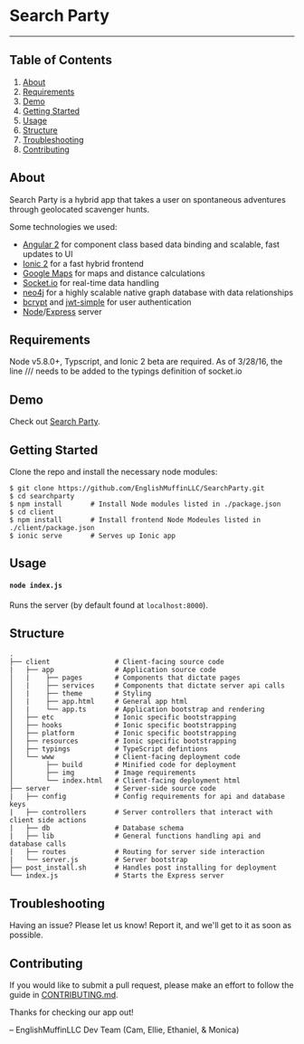 # Search Party #

---


Table of Contents
-----------------

1. [About](#about)
2. [Requirements](#requirements)
3. [Demo](#demo)
4. [Getting Started](#getting-started)
5. [Usage](#usage)
6. [Structure](#structure)
7. [Troubleshooting](#troubleshooting)
8. [Contributing](#contributing)


About
--------

Search Party is a hybrid app that takes a user on spontaneous adventures through geolocated scavenger hunts.

Some technologies we used:
  * [Angular 2](https://angular.io/) for component class based data binding and scalable, fast updates to UI
  * [Ionic 2](http://ionic.io/2) for a fast hybrid frontend 
  * [Google Maps](https://developers.google.com/maps/documentation/javascript/) for maps and distance calculations
  * [Socket.io](http://socket.io/) for real-time data handling
  * [neo4j](http://neo4j.com/) for a highly scalable native graph database with data relationships
  * [bcrypt](https://www.npmjs.com/package/bcrypt-nodejs) and [jwt-simple](https://www.npmjs.com/package/jwt-simple) for user authentication
  * [Node](https://nodejs.org/en/)/[Express](http://expressjs.com/en/index.html) server
  
Requirements
----

Node v5.8.0+, Typscript, and Ionic 2 beta are required.
As of 3/28/16, the line ///<reference path='../node/index.d.ts' /> needs to be added to the typings definition of socket.io


Demo
----

Check out [Search Party](https://search-party-dev.herokuapp.com).


Getting Started
---------------

Clone the repo and install the necessary node modules:

```shell
$ git clone https://github.com/EnglishMuffinLLC/SearchParty.git
$ cd searchparty
$ npm install       # Install Node modules listed in ./package.json
$ cd client 
$ npm install       # Install frontend Node Modeules listed in ./client/package.json
$ ionic serve       # Serves up Ionic app
```


Usage
-----

#### `node index.js` 
Runs the server (by default found at `localhost:8000`).


Structure
---------

```
.
├── client                # Client-facing source code
|   ├── app               # Application source code
│   |    ├── pages        # Components that dictate pages
│   |    ├── services     # Components that dictate server api calls
│   |    ├── theme        # Styling
│   |    ├── app.html     # General app html
│   |    └── app.ts       # Application bootstrap and rendering
│   ├── etc               # Ionic specific bootstrapping
│   ├── hooks             # Ionic specific bootstrapping
│   ├── platform          # Ionic specific bootstrapping
│   ├── resources         # Ionic specific bootstrapping
│   ├── typings           # TypeScript defintions
│   └── www               # Client-facing deployment code
│        ├── build        # Minified code for deployment
│        ├── img          # Image requirements
│        └── index.html   # Client-facing deployment html
├── server                # Server-side source code
|   ├── config            # Config requirements for api and database keys
|   ├── controllers       # Server controllers that interact with client side actions
|   ├── db                # Database schema 
|   ├── lib               # General functions handling api and database calls
|   ├── routes            # Routing for server side interaction
|   └── server.js         # Server bootstrap
├── post_install.sh       # Handles post installing for deployment
└── index.js              # Starts the Express server
```



Troubleshooting
---------------

Having an issue? Please let us know! Report it, and we'll get to it as soon as possible.


Contributing
------------

If you would like to submit a pull request, please make an effort to follow the guide in [CONTRIBUTING.md](CONTRIBUTING.md).

Thanks for checking our app out!

– EnglishMuffinLLC Dev Team (Cam, Ellie, Ethaniel, & Monica)
